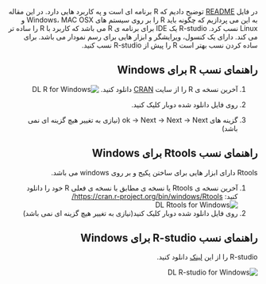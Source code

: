 <div dir="rtl">

در فایل [README](https://github.com/Statistics-Projects/R-tutorial) توضیح دادیم که R برنامه ای است و په کاربرد هایی دارد. در این مقاله به این می پردازیم که چگونه باید R را بر روی سیستم های Windows، MAC OSX و Linux نسب کرد. R-studio یک IDE برای برنامه ی R می باشد که کاربرد با R را ساده تر می کند. دارای یک کنسول، ویرایشگر و ابزار هایی برای رسم نمودار می باشد.
برای ساده کردن نسب بهتر است R را پیش از R-studio نسب کنید. 

راهنمای نسب R برای Windows
---

  1. آخرین نسخه ی R را از سایت [CRAN](https://cran.r-project.org/bin/windows/base/) دانلود کنید.
![DL R for Windows](http://www.sthda.com/sthda/RDoc/images/windows-download-r.png)

  2. روی فایل دانلود شده دوبار کلیک کنید.

  3. گزینه های ok -> Next -> Next -> Next (نیازی به تغییر هیچ گزینه ای نمی باشد)

راهنمای نسب Rtools برای Windows
---
Rtools دارای ابزار هایی برای ساختن پکیج و بر روی windows می باشد.
  
  1. آخرین نسخه ی Rtools یا نسخه ی مطابق با نسخه ی فعلی R خود را دانلود کنید: https://cran.r-project.org/bin/windows/Rtools/
  ![DL Rtools for Windows](http://www.sthda.com/sthda/RDoc/images/windows-rtools.png)
  2. روی فایل دانلود شده دوبار کلیک کنید(نیازی به تغییر هیچ گزینه ای نمی باشد)
  
راهنمای نسب R-studio برای Windows
---

R-studio را از این [لینک](https://www.rstudio.com/products/rstudio/download/) دانلود کنید.

![DL R-studio for Windows](http://www.sthda.com/sthda/RDoc/images/windows-rstudio.png)


<div>
